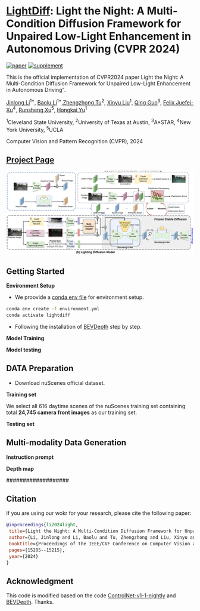 <!--
 * @Descripttion: 
 * @version: 
 * @Author: Jinlong Li CSU PhD
 * @Date: 2024-07-10 20:59:10
 * @LastEditors: Jinlong Li CSU PhD
 * @LastEditTime: 2024-07-10 21:50:27
-->



# [LightDiff](https://openaccess.thecvf.com/content/CVPR2024/papers/Li_Light_the_Night_A_Multi-Condition_Diffusion_Framework_for_Unpaired_Low-Light_CVPR_2024_paper.pdf): Light the Night: A Multi-Condition Diffusion Framework for Unpaired Low-Light Enhancement in Autonomous Driving (CVPR 2024)


[![paper](https://img.shields.io/badge/arXiv-Paper-<COLOR>.svg)](https://arxiv.org/pdf/2404.04804)
[![supplement](https://img.shields.io/badge/Supplementary-Material-red)]()
<!-- [![video](https://img.shields.io/badge/Video-Presentation-F9D371)]() -->




This is the official implementation of CVPR2024 paper Light the Night: A Multi-Condition Diffusion Framework for Unpaired Low-Light Enhancement in Autonomous Driving".

[Jinlong Li](https://jinlong17.github.io/)<sup>1*</sup>, [Baolu Li]()<sup>1*</sup>,[Zhengzhong Tu](https://github.com/vztu)<sup>2</sup>, [Xinyu Liu]()<sup>1</sup>, [Qing Guo]()<sup>3</sup>, [Felix Juefei-Xu]()<sup>4</sup>, [Runsheng Xu](https://derrickxunu.github.io/)<sup>5</sup>, [Hongkai Yu]()<sup>1</sup>


<sup>1</sup>Cleveland State University, <sup>2</sup>University of Texas at Austin,  <sup>3</sup>A*STAR, <sup>4</sup>New York University, <sup>5</sup>UCLA

Computer Vision and Pattern Recognition (CVPR), 2024


## [Project Page](https://genforce.github.io/freecontrol/) <br>



![teaser](/images/lightdiff.png)


## Getting Started

**Environment Setup**
- We proovide a [conda env file](environment.yml) for environment setup. 
```bash
conda env create -f environment.yml
conda activate lightdiff
```

- Following the installation of [BEVDepth](https://github.com/Megvii-BaseDetection/BEVDepth) step by step. 


**Model Training**


**Model testing**


## DATA Preparation


- Download nuScenes official dataset.


**Training set**


We select all 616 daytime scenes of the nuScenes training set containing total **24,745 camera front images** as our training set. 


**Testing set**


## Multi-modality Data Generation



**Instruction prompt**


**Depth map**



###################




## Citation
 If you are using our wokr for your research, please cite the following paper:
 ```bibtex
@inproceedings{li2024light,
  title={Light the Night: A Multi-Condition Diffusion Framework for Unpaired Low-Light Enhancement in Autonomous Driving},
  author={Li, Jinlong and Li, Baolu and Tu, Zhengzhong and Liu, Xinyu and Guo, Qing and Juefei-Xu, Felix and Xu, Runsheng and Yu, Hongkai},
  booktitle={Proceedings of the IEEE/CVF Conference on Computer Vision and Pattern Recognition},
  pages={15205--15215},
  year={2024}
}
```



## Acknowledgment

This code is modified based on the code [ControlNet-v1-1-nightly](https://github.com/lllyasviel/ControlNet-v1-1-nightly) and [BEVDepth](https://github.com/Megvii-BaseDetection/BEVDepth). Thanks.